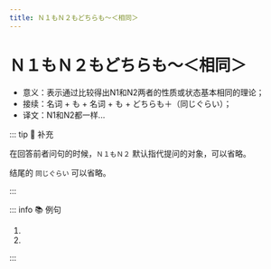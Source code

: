 ```yaml
---
title: Ｎ１もＮ２もどちらも～＜相同＞
---
```


# Ｎ１もＮ２もどちらも～＜相同＞

* 意义：表示通过比较得出N1和N2两者的性质或状态基本相同的理论；
* 接续：名词 + も + 名词 + も + どちらも＋（同じぐらい）；
* 译文：N1和N2都一样...

::: tip :bookmark: 补充

在回答前者问句的时候，`Ｎ１もＮ２` 默认指代提问的对象，可以省略。

结尾的 `同じぐらい` 可以省略。

:::

::: info :books: 例句

1. <grammer-content id='1-11-8-0' sentence="A: [京劇/きょうげき]と[宝塚/たからづか]とではどちらのほうが[好/す]きですか。" trans="A: 京剧跟歌剧你更喜欢哪个？" />
   <grammer-content id='1-11-8-1' sentence="B: **どちらも[同/おな]じぐらい**[好/す]きです。" trans="B: 我都喜欢。" />
2. <grammer-content id='1-11-8-2' sentence="[山田/やまだ]さんは**サッカーもテニスも、どちらも**[上手/じょうず]です。" trans="足球跟网球山田都挺擅长的。" />

:::
